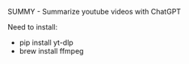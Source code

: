 SUMMY - Summarize youtube videos with ChatGPT

Need to install:
- pip install yt-dlp
- brew install ffmpeg